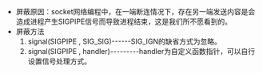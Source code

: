 - 屏蔽原因：socket网络编程中，在一端断连情况下，存在另一端发送内容是会造成进程产生SIGPIPE信号而导致进程结束，这是我们所不愿看到的。
- 屏蔽方法
  1. signal(SIGPIPE , SIG_SIG)------SIG_IGN的缺省方式为忽略。
  2. signal(SIGPIPE , handler)---------handler为自定义函数指针，可以自行设置信号处理方式。